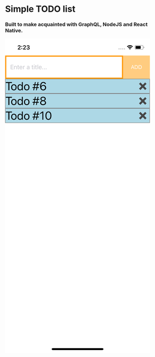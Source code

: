 # Simple TODO list
### Built to make acquainted with GraphQL, NodeJS and React Native.
![Screenshot](/todo.png)